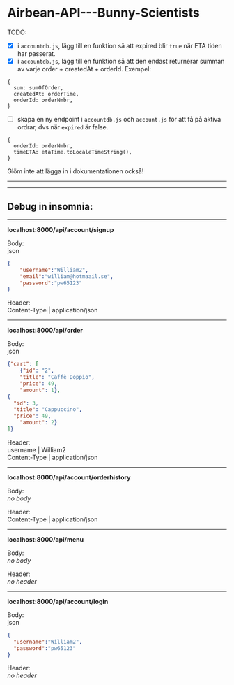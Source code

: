 # Airbean-API---Bunny-Scientists


TODO: 

- [x] i `accountdb.js`, lägg till en funktion så att expired blir `true` när ETA tiden har passerat.
- [x] i `accountdb.js`, lägg till en funktion så att den endast returnerar summan av varje order +  createdAt + orderId. Exempel:      
```
{
  sum: sumOfOrder,
  createdAt: orderTime,
  orderId: orderNmbr,
}
```
- [ ] skapa en ny endpoint i `accountdb.js` och `account.js` för att få på aktiva ordrar, dvs när `expired` är false.    
```
{
  orderId: orderNmbr,
  timeETA: etaTime.toLocaleTimeString(),
}
```
Glöm inte att lägga in i dokumentationen också!

---
---

## Debug in insomnia:

---
**localhost:8000/api/account/signup**

Body:    
json       
```json
{
    "username":"William2",
    "email":"william@hotmaail.se",
    "password":"pw65123"
}
```

Header:   
Content-Type | application/json

---
**localhost:8000/api/order**

Body:     
json        
```json
{"cart": [
    {"id": "2",
    "title": "Caffè Doppio",
    "price": 49,
    "amount": 1},
{
  "id": 3,
  "title": "Cappuccino",
  "price": 49,
    "amount": 2}
]}
```

Header:      
username | William2     
Content-Type | application/json

---
**localhost:8000/api/account/orderhistory**

Body:         
*no body*

Header:   
Content-Type | application/json

---
**localhost:8000/api/menu**

Body:       
*no body*

Header:        
*no header*

---
**localhost:8000/api/account/login**

Body:       
json                 
```json
{
  "username":"William2",
  "password":"pw65123"
}
```

Header:        
*no header*
